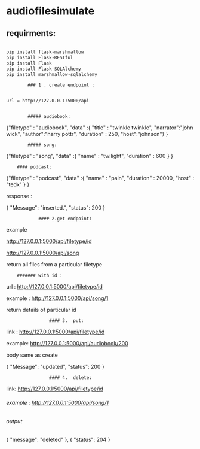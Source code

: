 # audiofilesimulate

## requirments:


```bash

pip install flask-marshmallow
pip install Flask-RESTful
pip install Flask  
pip install Flask-SQLAlchemy
pip install marshmallow-sqlalchemy

```




			### 1 . create endpoint :


 	url = http://127.0.0.1:5000/api

 
			##### audiobook:


{"filetype" : "audiobook",
    "data" :{
       "title" : "twinkle twinkle",
       "narrator":"john wick",
       "author":"harry pottr",
     "duration" : 250,
     "host":"johnson"}
}




			##### song:


{"filetype" : "song",
    "data" :{
       "name" : "twilight",
     "duration" : 600
    }
}



		#### podcast:

{"filetype" : "podcast",
    "data" :{
       "name" : "pain",
     "duration" : 20000,
     "host" : "tedx"
    }
}


response : 

{
    "Message": "inserted.",
    "status": 200
}








				#### 2.get endpoint: 

example


http://127.0.0.1:5000/api/filetype/id
	
	
http://127.0.0.1:5000/api/song


return all files from a particular filetype


		####### with id :
		

url :   http://127.0.0.1:5000/api/filetype/id
	
	
example :    http://127.0.0.1:5000/api/song/1


return details of particular id 
	
	






					#### 3.  put:


link : http://127.0.0.1:5000/api/filetype/id


example:   http://127.0.0.1:5000/api/audiobook/200

body same as create


{
    "Message": "updated",
    "status": 200
}



					#### 4.  delete:


link: http://127.0.0.1:5000/api/filetype/id
	

###### example : http://127.0.0.1:5000/api/song/1


###### output

{
        "message": "deleted"
    },
    {
        "status": 204
    }


